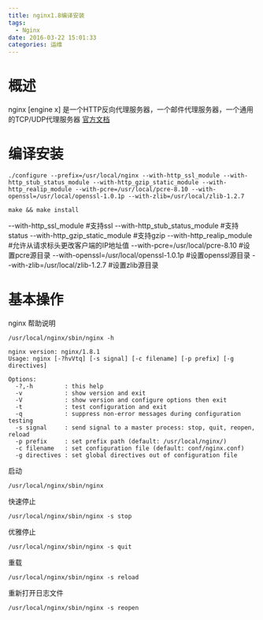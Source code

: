 ```yaml
---
title: nginx1.8编译安装
tags:
  - Nginx
date: 2016-03-22 15:01:33
categories: 运维
---
```

# 概述

nginx [engine x] 是一个HTTP反向代理服务器，一个邮件代理服务器，一个通用的TCP/UDP代理服务器
[官方文档](http://nginx.org/en/docs/)

# 编译安装
```
./configure --prefix=/usr/local/nginx --with-http_ssl_module --with-http_stub_status_module --with-http_gzip_static_module --with-http_realip_module --with-pcre=/usr/local/pcre-8.10 --with-openssl=/usr/local/openssl-1.0.1p --with-zlib=/usr/local/zlib-1.2.7

make && make install
```
--with-http_ssl_module #支持ssl
--with-http_stub_status_module #支持status
--with-http_gzip_static_module #支持gzip
--with-http_realip_module #允许从请求标头更改客户端的IP地址值
--with-pcre=/usr/local/pcre-8.10 #设置pcre源目录
--with-openssl=/usr/local/openssl-1.0.1p #设置openssl源目录
--with-zlib=/usr/local/zlib-1.2.7 #设置zlib源目录

# 基本操作

nginx 帮助说明
```
/usr/local/nginx/sbin/nginx -h

nginx version: nginx/1.8.1
Usage: nginx [-?hvVtq] [-s signal] [-c filename] [-p prefix] [-g directives]

Options:
  -?,-h         : this help
  -v            : show version and exit
  -V            : show version and configure options then exit
  -t            : test configuration and exit
  -q            : suppress non-error messages during configuration testing
  -s signal     : send signal to a master process: stop, quit, reopen, reload
  -p prefix     : set prefix path (default: /usr/local/nginx/)
  -c filename   : set configuration file (default: conf/nginx.conf)
  -g directives : set global directives out of configuration file
```

启动
```
/usr/local/nginx/sbin/nginx
```

快速停止
```
/usr/local/nginx/sbin/nginx -s stop
```

优雅停止
```
/usr/local/nginx/sbin/nginx -s quit
```

重载
```
/usr/local/nginx/sbin/nginx -s reload
```

重新打开日志文件
```
/usr/local/nginx/sbin/nginx -s reopen
```

